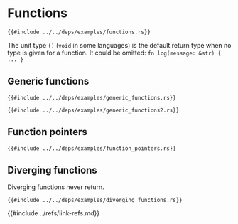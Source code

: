 # Functions

```rust,editable
{{#include ../../deps/examples/functions.rs}}
```

The unit type `()` (`void` in some languages) is the default return type when no type is given for a function.
It could be omitted: `fn log(message: &str) { ... }`

## Generic functions

```rust,editable
{{#include ../../deps/examples/generic_functions.rs}}
```

```rust,editable
{{#include ../../deps/examples/generic_functions2.rs}}
```

## Function pointers

```rust,editable
{{#include ../../deps/examples/function_pointers.rs}}
```

## Diverging functions

Diverging functions never return.

```rust,editable,should_panic
{{#include ../../deps/examples/diverging_functions.rs}}
```

{{#include ../refs/link-refs.md}}
